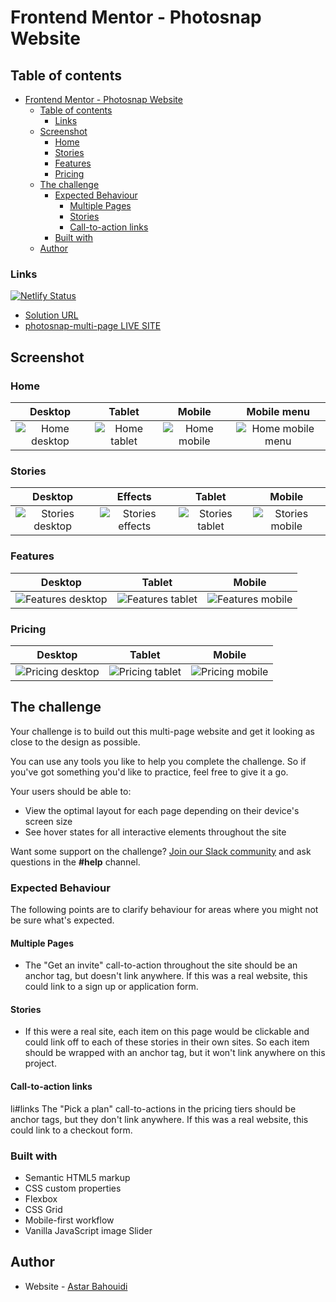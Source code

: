 # Frontend Mentor - Photosnap Website

## Table of contents

- [Frontend Mentor - Photosnap Website](#frontend-mentor---photosnap-website)
  - [Table of contents](#table-of-contents)
    - [Links](#links)
  - [Screenshot](#screenshot)
    - [Home](#home)
    - [Stories](#stories)
    - [Features](#features)
    - [Pricing](#pricing)
  - [The challenge](#the-challenge)
    - [Expected Behaviour](#expected-behaviour)
      - [Multiple Pages](#multiple-pages)
      - [Stories](#stories-1)
      - [Call-to-action links](#call-to-action-links)
    - [Built with](#built-with)
  - [Author](#author)

### Links

[![Netlify Status](https://api.netlify.com/api/v1/badges/eb5d32df-7100-43e4-a0c1-79da6346c38f/deploy-status)](https://app.netlify.com/sites/ephemeral-kitten-dd377d/deploys)
- [Solution URL](https://github.com/astaba/photosnap-multi-page)
- [photosnap-multi-page LIVE SITE](https://fabulous-baklava-d15d42.netlify.app/)

## Screenshot

### Home

| Desktop | Tablet | Mobile | Mobile menu |
|:---------:|:--------:|:--------:|:--------:|
|![Home desktop](./screenshots/photosnap-home-desktop.png) | ![Home tablet](./screenshots/photosnap-home-tablet.png) | ![Home mobile](./screenshots/photosnap-home-mobile.png) | ![Home mobile menu](./screenshots/photosnap-home-mobile-modal_menu.png) |

### Stories

| Desktop | Effects | Tablet | Mobile |
|:---------:|:--------:|:--------:|:--------:|
| ![Stories desktop](./screenshots/photosnap-stories-desktop.png) | ![Stories effects](./screenshots/photosnap-stories-desktop-hover.png) | ![Stories tablet](./screenshots/photosnap-stories-tablet.png) | ![Stories mobile](./screenshots/photosnap-stories-mobile.png) |

### Features

| Desktop | Tablet | Mobile |
|:---------:|:--------:|:--------:|
| ![Features desktop](./screenshots/photosnap-features-desktop.png) | ![Features tablet](./screenshots/photosnap-features-tablet.png) | ![Features mobile](./screenshots/photosnap-features-mobile.png) |

### Pricing

| Desktop | Tablet | Mobile |
|:---------:|:--------:|:--------:|
| ![Pricing desktop](./screenshots/photosnap-pricing-desktop.png) | ![Pricing tablet](./screenshots/photosnap-pricing-tablet.png) | ![Pricing mobile](./screenshots/photosnap-pricing-mobile.png) |

## The challenge

Your challenge is to build out this multi-page website and get it looking as close to the design as possible.

You can use any tools you like to help you complete the challenge. So if you've got something you'd like to practice, feel free to give it a go.

Your users should be able to:

- View the optimal layout for each page depending on their device's screen size
- See hover states for all interactive elements throughout the site

Want some support on the challenge? [Join our Slack community](https://www.frontendmentor.io/slack) and ask questions in the **#help** channel.

### Expected Behaviour

The following points are to clarify behaviour for areas where you might not be sure what's expected.

#### Multiple Pages

- The "Get an invite" call-to-action throughout the site should be an anchor tag, but doesn't link anywhere. If this was a real website, this could link to a sign up or application form.

#### Stories

- If this were a real site, each item on this page would be clickable and could link off to each of these stories in their own sites. So each item should be wrapped with an anchor tag, but it won't link anywhere on this project.

#### Call-to-action links

li#links The "Pick a plan" call-to-actions in the pricing tiers should be anchor tags, but they don't link anywhere. If this was a real website, this could link to a checkout form.

### Built with

- Semantic HTML5 markup
- CSS custom properties
- Flexbox
- CSS Grid
- Mobile-first workflow
- Vanilla JavaScript image Slider

## Author

- Website - [Astar Bahouidi](https://github.com/Bawi99)

